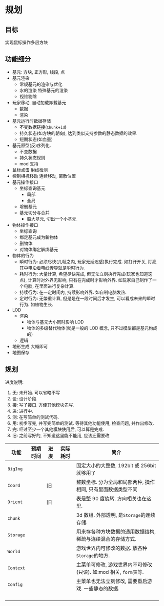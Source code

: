 # 规划

## 目标

实现鼠标操作多层方块

## 功能细分

- 基元: 方块, 正方形, 线段, 点
- 基元渲染
  - 常规基元的渲染与优化
  - 水的渲染 特殊基元的渲染
  - 视锥剔除
- 玩家移动, 自动加载卸载基元
  - 数据
  - 渲染
- 基元运行时数据存储
  - 不变数据链接(`Chunk`+`id`)
  - 持久状态(如方块的朝向), 达到类似支持参数的静态数据的效果.
  - 短期状态(如血量)
- 基元原型(反)序列化.
  - 不变数据
  - 持久状态规则
  - mod 支持
- 鼠标点击 射线检测
- 控制相机移动 连续移动, 离散位置
- 基元操作接口
  - 坐标查询基元
    - 局部
    - 全局
  - 增删基元
  - 基元切分与合并
    - 超大基元, 切出一个小基元.
- 物体操作接口
  - 坐标查询
  - 绑定基元成为新物体
  - 删物体
  - 对物体绑定解绑基元
- 物体的行为
  - 瞬时行为: 必须尽快(几帧之内, 玩家无延迟感)执行完成. 如打开开关, 灯亮, 其中电沿着电线传导就是瞬时行为.
  - 耗时行为: 大量计算, 希望尽快完成, 但无法立刻执行完成(玩家也知道这点), 计算时对外界无影响, 只有在完成时才影响外界. 如玩家自己制作了一个电脑, 在里面进行复杂计算.
  - 持续行为: 在一定时间内, 持续影响外界. 如自制电脑发热.
  - 定时行为: 无繁重计算, 但是是在一段时间后才发生, 可以看成未来的瞬时行为. 如植物生长.
- LOD
  - 渲染
    - 物体与基元大小同时影响 LOD
    - 物体的多级替代物体(就是一般的 LOD 概念, 只不过模型都是基元构成的)
  - 逻辑
- 地形生成 大概即可
- 地图保存

## 规划

进度说明:

1. 无: 未开始. 可以省略不写
1. 设: 设计阶段.
1. 接: 写了接口. 方便其他模块先写.
1. 进: 进行中.
1. 测: 在写简单的测试代码.
1. 用: 初步写完, 并写完简单的测试. 等待其他功能使用, 检查问题, 并作出修改.
1. 完: 经过至少一个其他模块使用后, 可以算是完成.
1. 旧: 之前写好的, 不知道这里能不能用, 应该还需要改

| 功能      | 预期时间 | 进度 | 实际耗时 | 简介                                                             |
| --------- | -------- | ---- | -------- | ---------------------------------------------------------------- |
| `BigIng`  |          |      |          | 固定大小的大整数, 192bit 或 256bit 就够用了                      |
| `Coord`   |          | 旧   |          | 整数坐标. 分为全局和局部两种, 操作相同, 只有里面数据类型不同     |
| `Orient`  |          | 旧   |          | 表是整 90 度旋转. 方向相关也在这里.                              |
| `Chunk`   |          |      |          | 3d 数组. 外部透明, 是`Storage`的连续存储.                        |
| `Storage` |          |      |          | 用来存各种方块数据的通用数据结构, 稀疏与连续混合的存储方式.      |
| `World`   |          |      |          | 游戏世界内可修改的数据. 放各种`Storage`的地方.                   |
| `Context` |          |      |          | 主菜单可修改, 游戏世界内不可修改(只读). 如:mod 相关, `form`表等. |
| `Config`  |          |      |          | 主菜单也无法立刻修改, 需要重启游戏. 一些静态的数据.              |
|           |          |      |          |                                                                  |
|           |          |      |          |                                                                  |
|           |          |      |          |                                                                  |
|           |          |      |          |                                                                  |
